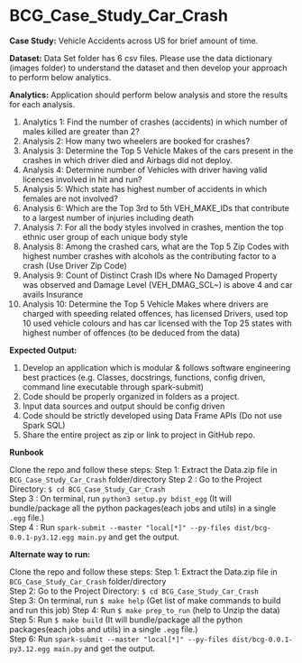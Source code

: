 # BCG_Case_Study_Car_Crash

**Case Study:** Vehicle Accidents across US for brief amount of time.

**Dataset:** Data Set folder has 6 csv files. Please use the data dictionary (images folder) to understand the dataset and then develop your approach to perform below analytics.

**Analytics:** 
Application should perform below analysis and store the results for each analysis.
1.	Analytics 1: Find the number of crashes (accidents) in which number of males killed are greater than 2?
2.	Analysis 2: How many two wheelers are booked for crashes? 
3.	Analysis 3: Determine the Top 5 Vehicle Makes of the cars present in the crashes in which driver died and Airbags did not deploy.
4.	Analysis 4: Determine number of Vehicles with driver having valid licences involved in hit and run? 
5.	Analysis 5: Which state has highest number of accidents in which females are not involved? 
6.	Analysis 6: Which are the Top 3rd to 5th VEH_MAKE_IDs that contribute to a largest number of injuries including death
7.	Analysis 7: For all the body styles involved in crashes, mention the top ethnic user group of each unique body style  
8.	Analysis 8: Among the crashed cars, what are the Top 5 Zip Codes with highest number crashes with alcohols as the contributing factor to a crash (Use Driver Zip Code)
9.	Analysis 9: Count of Distinct Crash IDs where No Damaged Property was observed and Damage Level (VEH_DMAG_SCL~) is above 4 and car avails Insurance
10.	Analysis 10: Determine the Top 5 Vehicle Makes where drivers are charged with speeding related offences, has licensed Drivers, used top 10 used vehicle colours and has car licensed with the Top 25 states with highest number of offences (to be deduced from the data)

**Expected Output:**
1.	Develop an application which is modular & follows software engineering best practices (e.g. Classes, docstrings, functions, config driven, command line executable through spark-submit)
2.	Code should be properly organized in folders as a project.
3.	Input data sources and output should be config driven
4.	Code should be strictly developed using Data Frame APIs (Do not use Spark SQL)
5.	Share the entire project as zip or link to project in GitHub repo.

**Runbook**

Clone the repo and follow these steps:
Step 1: Extract the Data.zip file in `BCG_Case_Study_Car_Crash` folder/directory
Step 2 : Go to the Project Directory: `$ cd BCG_Case_Study_Car_Crash`   
Step 3 : On terminal, run `python3 setup.py bdist_egg` (It will bundle/package all the python packages(each jobs and utils) in a single `.egg` file.)   
Step 4 : Run `spark-submit --master "local[*]" --py-files dist/bcg-0.0.1-py3.12.egg main.py` and get the output.   

**Alternate way to run:**

Clone the repo and follow these steps:
Step 1: Extract the Data.zip file in `BCG_Case_Study_Car_Crash` folder/directory  
Step 2: Go to the Project Directory: `$ cd BCG_Case_Study_Car_Crash`          
Step 3: On terminal, run `$ make help` (Get list of make commands to build and run this job)
Step 4: Run `$ make prep_to_run` (help to Unzip the data)                                
Step 5: Run `$ make build` (It will bundle/package all the python packages(each jobs and utils) in a single `.egg` file.)                           
Step 6: Run `spark-submit --master "local[*]" --py-files dist/bcg-0.0.1-py3.12.egg main.py` and get the output.                   

